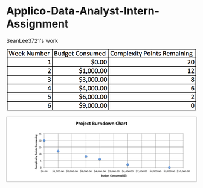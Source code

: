 Applico-Data-Analyst-Intern-Assignment
======================================

SeanLee3721's work



![alt tag](https://raw.githubusercontent.com/seanlee3721/Applico-Data-Analyst-Intern-Assignment/master/Chart.png)



![alt tag](https://raw.githubusercontent.com/seanlee3721/Applico-Data-Analyst-Intern-Assignment/master/Project%20Burndown%20Chart.png)
